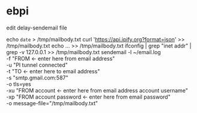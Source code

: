 # ebpi



edit delay-sendemail file

echo `date` > /tmp/mailbody.txt
curl 'https://api.ipify.org?format=json' >> /tmp/mailbody.txt
echo  ...  >> /tmp/mailbody.txt
ifconfig | grep "inet addr" | grep -v 127.0.0.1 >> /tmp/mailbody.txt
sendemail -l ~/email.log     \
    -f "FROM <- enter here from email address"   \
    -u "PI tunnel connected"     \
    -t "TO <- enter here to email address" \
    -s "smtp.gmail.com:587"  \
    -o tls=yes \
    -xu "FROM account <- enter here from email address account username" \
    -xp "FROM account password <- enter here from email password" \
    -o message-file="/tmp/mailbody.txt"
